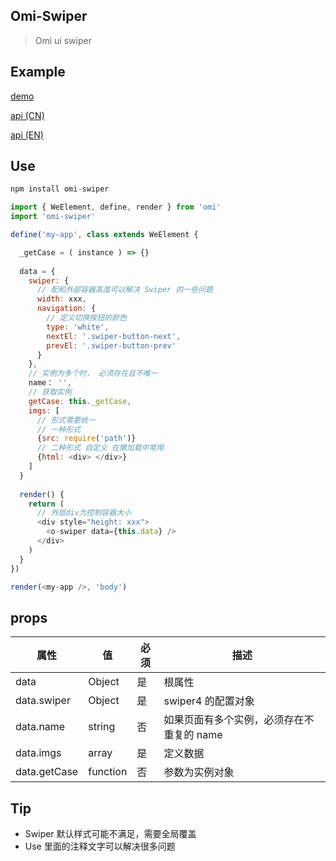 ## Omi-Swiper

> Omi ui swiper

## Example

[demo](https://loo41.github.io/Omi-Swiper/)

[api (CN)](https://www.swiper.com.cn/api/hash/211.html)

[api (EN)](http://idangero.us/swiper/api/)


## Use

```js
npm install omi-swiper
```

```js
import { WeElement, define, render } from 'omi'
import 'omi-swiper'

define('my-app', class extends WeElement {

  _getCase = ( instance ) => {}
  
  data = {
    swiper: {
      // 配和外部容器高度可以解决 Swiper 的一些问题
      width: xxx,
      navigation: {
        // 定义切换按钮的颜色
        type: 'white',
        nextEl: '.swiper-button-next',
        prevEl: '.swiper-button-prev'
      }
    },
    // 实例为多个时， 必须存在且不唯一
    name： '',
    // 获取实例
    getCase: this._getCase,
    imgs: [
      // 形式需要统一
      // 一种形式
      {src: require('path')}
      // 二种形式 自定义 在懒加载中常用
      {html: <div> </div>}
    ]
  }
  
  render() {
    return (
      // 外层div为控制容器大小
      <div style="height: xxx">
        <o-swiper data={this.data} />
      </div>
    )
  }
})

render(<my-app />, 'body')
```

## props

| 属性   |  值   | 必须    | 描述    |
|--------|-------|---------|---------|
| data   | Object    | 是      | 根属性  |
| data.swiper | Object | 是    | swiper4 的配置对象 |
| data.name | string   | 否    | 如果页面有多个实例，必须存在不重复的 name|
| data.imgs | array    | 是    | 定义数据   |
| data.getCase | function | 否 | 参数为实例对象 |

## Tip

- Swiper 默认样式可能不满足，需要全局覆盖
- Use 里面的注释文字可以解决很多问题

